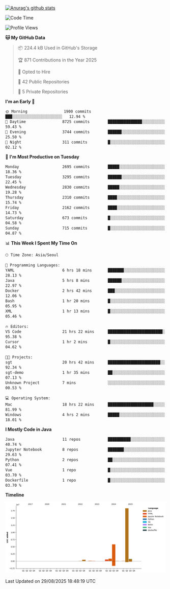 [![Anurag's github stats](https://github-readme-stats.vercel.app/api?username=hajubal)](https://github.com/anuraghazra/github-readme-stats)

<!--START_SECTION:waka-->
![Code Time](http://img.shields.io/badge/Code%20Time-738%20hrs%2025%20mins-blue)

![Profile Views](http://img.shields.io/badge/Profile%20Views-0-blue)

**🐱 My GitHub Data** 

> 📦 224.4 kB Used in GitHub's Storage 
 > 
> 🏆 871 Contributions in the Year 2025
 > 
> 💼 Opted to Hire
 > 
> 📜 42 Public Repositories 
 > 
> 🔑 5 Private Repositories 
 > 
**I'm an Early 🐤** 

```text
🌞 Morning                1900 commits        ███░░░░░░░░░░░░░░░░░░░░░░   12.94 % 
🌆 Daytime                8725 commits        ███████████████░░░░░░░░░░   59.43 % 
🌃 Evening                3744 commits        ██████░░░░░░░░░░░░░░░░░░░   25.50 % 
🌙 Night                  311 commits         █░░░░░░░░░░░░░░░░░░░░░░░░   02.12 % 
```
📅 **I'm Most Productive on Tuesday** 

```text
Monday                   2695 commits        █████░░░░░░░░░░░░░░░░░░░░   18.36 % 
Tuesday                  3295 commits        ██████░░░░░░░░░░░░░░░░░░░   22.45 % 
Wednesday                2830 commits        █████░░░░░░░░░░░░░░░░░░░░   19.28 % 
Thursday                 2310 commits        ████░░░░░░░░░░░░░░░░░░░░░   15.74 % 
Friday                   2162 commits        ████░░░░░░░░░░░░░░░░░░░░░   14.73 % 
Saturday                 673 commits         █░░░░░░░░░░░░░░░░░░░░░░░░   04.58 % 
Sunday                   715 commits         █░░░░░░░░░░░░░░░░░░░░░░░░   04.87 % 
```


📊 **This Week I Spent My Time On** 

```text
🕑︎ Time Zone: Asia/Seoul

💬 Programming Languages: 
YAML                     6 hrs 18 mins       ███████░░░░░░░░░░░░░░░░░░   28.13 % 
Java                     5 hrs 8 mins        ██████░░░░░░░░░░░░░░░░░░░   22.97 % 
Docker                   2 hrs 42 mins       ███░░░░░░░░░░░░░░░░░░░░░░   12.06 % 
Bash                     1 hr 20 mins        █░░░░░░░░░░░░░░░░░░░░░░░░   05.95 % 
XML                      1 hr 13 mins        █░░░░░░░░░░░░░░░░░░░░░░░░   05.46 % 

🔥 Editors: 
VS Code                  21 hrs 22 mins      ████████████████████████░   95.38 % 
Cursor                   1 hr 2 mins         █░░░░░░░░░░░░░░░░░░░░░░░░   04.62 % 

🐱‍💻 Projects: 
sgt                      20 hrs 42 mins      ███████████████████████░░   92.34 % 
sgt-demo                 1 hr 35 mins        ██░░░░░░░░░░░░░░░░░░░░░░░   07.13 % 
Unknown Project          7 mins              ░░░░░░░░░░░░░░░░░░░░░░░░░   00.53 % 

💻 Operating System: 
Mac                      18 hrs 22 mins      ████████████████████░░░░░   81.99 % 
Windows                  4 hrs 2 mins        █████░░░░░░░░░░░░░░░░░░░░   18.01 % 
```

**I Mostly Code in Java** 

```text
Java                     11 repos            ██████████░░░░░░░░░░░░░░░   40.74 % 
Jupyter Notebook         8 repos             ███████░░░░░░░░░░░░░░░░░░   29.63 % 
Python                   2 repos             ██░░░░░░░░░░░░░░░░░░░░░░░   07.41 % 
Vue                      1 repo              █░░░░░░░░░░░░░░░░░░░░░░░░   03.70 % 
Dockerfile               1 repo              █░░░░░░░░░░░░░░░░░░░░░░░░   03.70 % 
```



**Timeline**

![Lines of Code chart](https://raw.githubusercontent.com/hajubal/hajubal/main/assets/bar_graph.png)


 Last Updated on 29/08/2025 18:48:19 UTC
<!--END_SECTION:waka-->